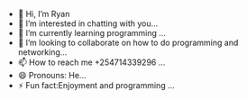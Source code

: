 - 👋 Hi, I’m Ryan
- 👀 I’m interested in chatting with you...
- 🌱 I’m currently learning programming ...
- 💞️ I’m looking to collaborate on how to do programming and networking...
- 📫 How to reach me +254714339296 ...
- 😄 Pronouns: He...
- ⚡ Fun fact:Enjoyment and programming ...

<!---
Haronkorir/Haronkorir is a ✨ special ✨ repository because its `README.md` (this file) appears on your GitHub profile.
You can click the Preview link to take a look at your changes.
--->
